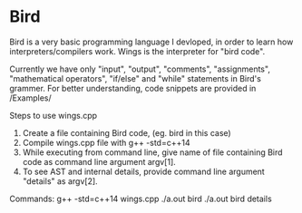 # Bird
Bird is a very basic programming language I devloped, in order to learn how interpreters/compilers work.
Wings is the interpreter for "bird code".

Currently we have only "input", "output", "comments", "assignments", "mathematical operators", "if/else" and "while" statements in Bird's grammer.
For better understanding, code snippets are provided in /Examples/

Steps to use wings.cpp
1. Create a file containing Bird code, (eg. bird in this case)
2. Compile wings.cpp file with g++ -std=c++14
3. While executing from command line, give name of file containing Bird code as command line argument argv[1].
4. To see AST and internal details, provide command line argument "details" as argv[2].

Commands:
g++ -std=c++14 wings.cpp
./a.out bird
./a.out bird details
